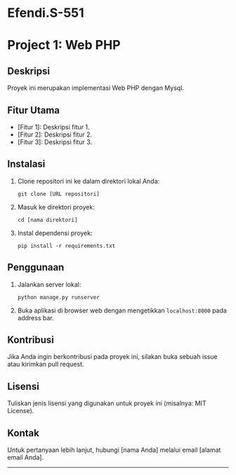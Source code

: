 # Efendi.S-551


# Project 1: Web PHP

## Deskripsi
Proyek ini merupakan implementasi Web PHP dengan Mysql.

## Fitur Utama
- [Fitur 1]: Deskripsi fitur 1.
- [Fitur 2]: Deskripsi fitur 2.
- [Fitur 3]: Deskripsi fitur 3.

## Instalasi
1. Clone repositori ini ke dalam direktori lokal Anda:
    ```
    git clone [URL repositori]
    ```
2. Masuk ke direktori proyek:
    ```
    cd [nama direktori]
    ```
3. Instal dependensi proyek:
    ```
    pip install -r requirements.txt
    ```

## Penggunaan
1. Jalankan server lokal:
    ```
    python manage.py runserver
    ```
2. Buka aplikasi di browser web dengan mengetikkan `localhost:8000` pada address bar.

## Kontribusi
Jika Anda ingin berkontribusi pada proyek ini, silakan buka sebuah issue atau kirimkan pull request.

## Lisensi
Tuliskan jenis lisensi yang digunakan untuk proyek ini (misalnya: MIT License).

## Kontak
Untuk pertanyaan lebih lanjut, hubungi [nama Anda] melalui email [alamat email Anda].

---
